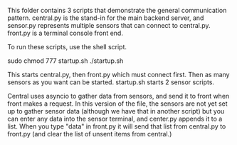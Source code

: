 This folder contains 3 scripts that demonstrate the general communication pattern.
central.py is the stand-in for the main backend server, and sensor.py represents
multiple sensors that can connect to central.py. front.py is a terminal
console front end.

To run these scripts, use the shell script. 

sudo chmod 777 startup.sh
./startup.sh

This starts central.py, then front.py which must connect first. Then as many
sensors as you want can be started. startup.sh starts 2 sensor scripts. 

Central uses asyncio to gather data from sensors, and send it to front when front
makes a request. In this version of the file, the sensors are not yet set up to
gather sensor data (although we have that in another script) but you can enter
any data into the sensor terminal, and center.py appends it to a list. When you 
type "data" in front.py it will send that list from central.py to front.py 
(and clear the list of unsent items from central.)



